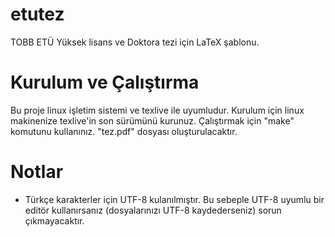 etutez
======
TOBB ETÜ Yüksek lisans ve Doktora tezi için LaTeX şablonu.

Kurulum ve Çalıştırma
===
Bu proje linux işletim sistemi ve texlive ile uyumludur.
Kurulum için linux makinenize texlive'in son sürümünü kurunuz.
Çalıştırmak için "make" komutunu kullanınız. "tez.pdf" dosyası oluşturulacaktır.

Notlar
===
* Türkçe karakterler için UTF-8 kulanılmıştır. Bu sebeple UTF-8 uyumlu bir editör kullanırsanız (dosyalarınızı UTF-8 kaydederseniz) sorun çıkmayacaktır.

